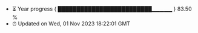 - ⏳ Year progress { █████████████████████████▁▁▁▁▁ } 83.50 %
- ⏰ Updated on Wed, 01 Nov 2023 18:22:01 GMT


